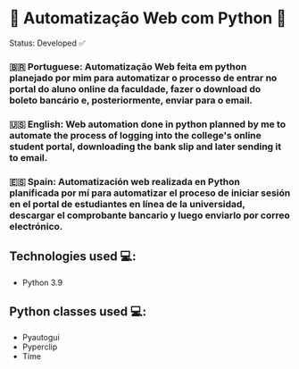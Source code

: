<h1> 🤖 Automatização Web com Python 🤖 </h1>

Status: Developed ✅

### 🇧🇷 Portuguese: Automatização Web feita em python planejado por mim para automatizar o processo de entrar no portal do aluno online da faculdade, fazer o download do boleto bancário e, posteriormente, enviar para o email.
### 🇺🇸 English: Web automation done in python planned by me to automate the process of logging into the college's online student portal, downloading the bank slip and later sending it to email.
### 🇪🇸 Spain: Automatización web realizada en Python planificada por mí para automatizar el proceso de iniciar sesión en el portal de estudiantes en línea de la universidad, descargar el comprobante bancario y luego enviarlo por correo electrónico.

## Technologies used 💻:
    
+ Python 3.9


## Python classes used 💻:
+ Pyautogui
+ Pyperclip
+ Time
